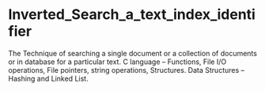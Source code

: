 # Inverted_Search_a_text_index_identifier
The Technique of searching a single document or a collection of documents or in database for a particular text.
C language – Functions, File I/O operations, File pointers, string operations, Structures. 
Data Structures – Hashing and Linked List.
